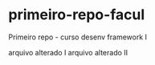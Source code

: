 # primeiro-repo-facul
Primeiro repo - curso desenv framework I

arquivo alterado I
arquivo alterado II